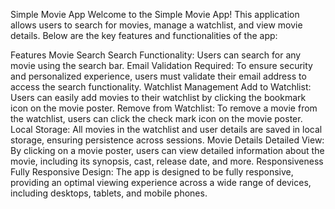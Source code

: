 Simple Movie App
Welcome to the Simple Movie App! This application allows users to search for movies, manage a watchlist, and view movie details. Below are the key features and functionalities of the app:

Features
Movie Search
Search Functionality: Users can search for any movie using the search bar.
Email Validation Required: To ensure security and personalized experience, users must validate their email address to access the search functionality.
Watchlist Management
Add to Watchlist: Users can easily add movies to their watchlist by clicking the bookmark icon on the movie poster.
Remove from Watchlist: To remove a movie from the watchlist, users can click the check mark icon on the movie poster.
Local Storage: All movies in the watchlist and user details are saved in local storage, ensuring persistence across sessions.
Movie Details
Detailed View: By clicking on a movie poster, users can view detailed information about the movie, including its synopsis, cast, release date, and more.
Responsiveness
Fully Responsive Design: The app is designed to be fully responsive, providing an optimal viewing experience across a wide range of devices, including desktops, tablets, and mobile phones.
